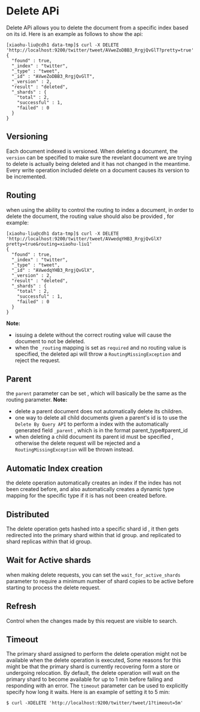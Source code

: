 # Delete APi
Delete APi allows you to delete the document from a specific index based on its id.
Here is an example as follows to show the api:
```
[xiaohu-liu@cdh1 data-tmp]$ curl -X DELETE 'http://localhost:9200/twitter/tweet/AVweZoDBB3_RrgjQvGlT?pretty=true'
{
  "found" : true,
  "_index" : "twitter",
  "_type" : "tweet",
  "_id" : "AVweZoDBB3_RrgjQvGlT",
  "_version" : 2,
  "result" : "deleted",
  "_shards" : {
    "total" : 2,
    "successful" : 1,
    "failed" : 0
  }
}
```

## Versioning
Each document indexed is versioned. When deleting a document, the `version` can be specified to make sure the revelant document we are trying to delete is actually being deleted and it has not changed in the meantime. Every write operation included delete on a document causes its version to be incremented.

## Routing 
when using the ability to control the routing to index a document, in order to delete the document, the routing  value should also be provided , for example: 
```
[xiaohu-liu@cdh1 data-tmp]$ curl -X DELETE 'http://localhost:9200/twitter/tweet/AVwedqYHB3_RrgjQvGlX?pretty=true&routing=xiaohu-liu1'
{
  "found" : true,
  "_index" : "twitter",
  "_type" : "tweet",
  "_id" : "AVwedqYHB3_RrgjQvGlX",
  "_version" : 2,
  "result" : "deleted",
  "_shards" : {
    "total" : 2,
    "successful" : 1,
    "failed" : 0
  }
}
```
<strong>Note: </strong> 
* issuing a delete without the correct routing value will cause the document to not be deleted.
* when the `_routing` mapping is set as `required` and no routing value is specified, the deleted api will throw a `RoutingMissingException` and reject the request.

## Parent
the `parent` parameter can be set , which will basically be the same as the routing parameter.
<strong>Note: </strong>
* delete a parent document does not automatically delete its children.
* one way to delete all child documents given a parent's id is to use the `Delete By Query API` to perform a index with the automatically generated  field `_parent` , which is in the format parent_type#parent_id
* when deleting a child document its parent id must be specified , otherwise the delete request will be rejected and a `RoutingMissingException` will be thrown instead.

## Automatic Index creation
the delete operation automatically creates an index if the index has not been created before, and also automatically creates a dynamic type mapping for the specific type if it is has not been created before.


## Distributed
The delete operation gets hashed into a specific shard id , it then gets redirected into the primary shard within that id group. and replicated to shard replicas within that id group.

## Wait for Active shards
when making delete requests, you can set the `wait_for_active_shards` parameter to require a minimum number of shard copies to be active
 before starting to process the delete request.
 
 
## Refresh
Control when the changes made by this request are visible to search.

## Timeout
The primary shard assigned to perform the delete operation might not be available when the delete operation is executed, Some reasons for this might be that the primary shard is currently recovering form a store or undergoing relocation. By default, the delete operation
will wait on the primary shard to become available for up to 1 min before failing and responding with an error. The `timeout` parameter can be used to explicitly specify how long it waits. Here is an example of setting it to 5 min:
```
$ curl -XDELETE 'http://localhost:9200/twitter/tweet/1?timeout=5m'
```






